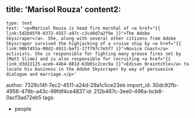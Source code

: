 title: 'Marisol Rouza'
content2:
  -
    type: text
    text: '<p>Marisol Rouza is head fire marshal of <a href="{{ link:5d2b95f8-0372-4557-a97c-c3c40d7a2f9e }}">The Adobe Skyscraper</a>. She, along with several other citizens from Adobe Skyscraper survived the highjacking of a cruise ship by <a href="{{ link:90bf455a-00d2-4911-bef1-17f797c7e5f7 }}">Novice Coast</a> activists. She is responsible for fighting many grease fires set by [Matt Slime] and is also responsible for recruiting <a href="{{ link:d3d22125-aceb-44b4-881d-63b01c2cec9a }}">Edison Braintchle</a> to locate his business in the Adobe Skyscraper by way of persuasive dialogue and marriage.</p>'
author: 7328c14f-7ec2-4511-a24d-29a1c5ce23eb
import_id: 30dc92fb-4956-479b-a43c-99fdf4ce4837
id: 212b467c-3ee0-496a-bcb8-0acf3ad72eb5
tags:
  - people
